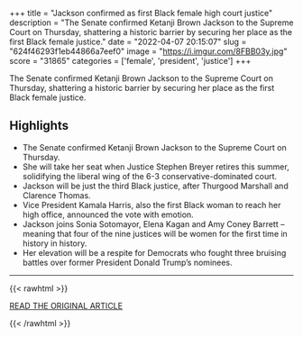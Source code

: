 +++
title = "Jackson confirmed as first Black female high court justice"
description = "The Senate confirmed Ketanji Brown Jackson to the Supreme Court on Thursday, shattering a historic barrier by securing her place as the first Black female justice."
date = "2022-04-07 20:15:07"
slug = "624f46293f1eb44866a7eef0"
image = "https://i.imgur.com/8FBB03y.jpg"
score = "31865"
categories = ['female', 'president', 'justice']
+++

The Senate confirmed Ketanji Brown Jackson to the Supreme Court on Thursday, shattering a historic barrier by securing her place as the first Black female justice.

## Highlights

- The Senate confirmed Ketanji Brown Jackson to the Supreme Court on Thursday.
- She will take her seat when Justice Stephen Breyer retires this summer, solidifying the liberal wing of the 6-3 conservative-dominated court.
- Jackson will be just the third Black justice, after Thurgood Marshall and Clarence Thomas.
- Vice President Kamala Harris, also the first Black woman to reach her high office, announced the vote with emotion.
- Jackson joins Sonia Sotomayor, Elena Kagan and Amy Coney Barrett – meaning that four of the nine justices will be women for the first time in history in history.
- Her elevation will be a respite for Democrats who fought three bruising battles over former President Donald Trump’s nominees.

---

{{< rawhtml >}}
  <p class="article-category">
    <a target="_blank" href="https://apnews.com/article/f39263cdbb0c59c8a20a48edf9b6786e">READ THE ORIGINAL ARTICLE</a>
  </p>
{{< /rawhtml >}}
